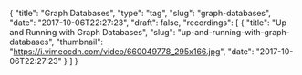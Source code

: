{
  "title": "Graph Databases",
  "type": "tag",
  "slug": "graph-databases",
  "date": "2017-10-06T22:27:23",
  "draft": false,
  "recordings": [
    {
      "title": "Up and Running with Graph Databases",
      "slug": "up-and-running-with-graph-databases",
      "thumbnail": "https://i.vimeocdn.com/video/660049778_295x166.jpg",
      "date": "2017-10-06T22:27:23"
    }
  ]
}